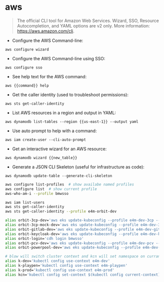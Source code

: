 # aws

> The official CLI tool for Amazon Web Services.
> Wizard, SSO, Resource Autocompletion, and YAML options are v2 only.
> More information: <https://aws.amazon.com/cli>.

- Configure the AWS Command-line:

`aws configure wizard`

- Configure the AWS Command-line using SSO:

`aws configure sso`

- See help text for the AWS command:

`aws {{command}} help`

- Get the caller identity (used to troubleshoot permissions):

`aws sts get-caller-identity`

- List AWS resources in a region and output in YAML:

`aws dynamodb list-tables --region {{us-east-1}} --output yaml`

- Use auto prompt to help with a command:

`aws iam create-user --cli-auto-prompt`

- Get an interactive wizard for an AWS resource:

`aws dynamodb wizard {{new_table}}`

- Generate a JSON CLI Skeleton (useful for infrastructure as code):

`aws dynamodb update-table --generate-cli-skeleton`


```bash
aws configure list-profiles  # show availabe named profiles
aws configure list  # show current profile
aws-who-am-i --profile bmwsso

aws iam list-users
aws sts get-caller-identity
aws sts get-caller-identity --profile e4m-orbit-dev

alias orbit-3cp-dev='aws eks update-kubeconfig --profile e4m-dev-3cp --region eu-central-1 --name e4m-test'
alias orbit-3cp-mock-dev='aws eks update-kubeconfig --profile e4m-dev-3cp-mock --region eu-central-1 --name e4m-test'
alias orbit-gitlab-dev='aws eks update-kubeconfig --profile e4m-dev-gitlab --region eu-central-1 --name e4m-test'
alias orbit-keycloak-dev='aws eks update-kubeconfig --profile e4m-dev-keycloak --region eu-central-1 --name e4m-test'
alias orbit-login='cdh login bmwsso'
alias orbit-pcv-dev='aws eks update-kubeconfig --profile e4m-dev-pcv --region eu-central-1 --name e4m-test'
alias orbit-powerpool-dev='aws eks update-kubeconfig --profile e4m-dev-powerpool --region eu-central-1 --name e4m-test'

# blow will switch cluster context and kcn will set namespace on currant context
alias k-dev='kubectl config use-context e4m-dev'
alias k-playpen='kubectl config use-context e4m-playpen'
alias k-prod='kubectl config use-context e4m-prod'
alias kcn='kubectl config set-context $(kubectl config current-context) --namespace'
```
